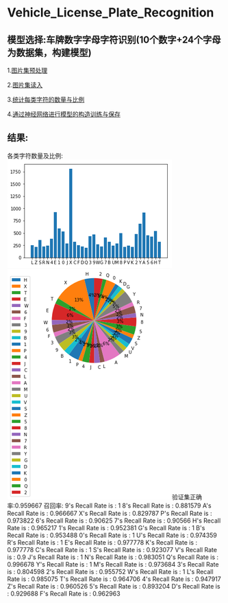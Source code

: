 # Vehicle_License_Plate_Recognition

## 模型选择:车牌数字字母字符识别(10个数字+24个字母为数据集，构建模型)

1.[图片集预处理](https://github.com/m-L-0/17b-LiuYang-2015/blob/master/Vehicle_License_Plate_Recognition/ImageResize.ipynb)

2.[图片集读入](https://github.com/m-L-0/17b-LiuYang-2015/blob/master/Vehicle_License_Plate_Recognition/ImagetoTFRecord.ipynb)

3.[统计每类字符的数量与比例](https://github.com/m-L-0/17b-LiuYang-2015/blob/master/Vehicle_License_Plate_Recognition/Visualization.ipynb)

4.[通过神经网络进行模型的构造训练与保存](https://github.com/m-L-0/17b-LiuYang-2015/blob/master/Vehicle_License_Plate_Recognition/plate_cnn.ipynb)

## 结果:

各类字符数量及比例:
![img_0](https://github.com/m-L-0/17b-LiuYang-2015/blob/master/Vehicle_License_Plate_Recognition/show_image/index0.png)
![img_1](https://github.com/m-L-0/17b-LiuYang-2015/blob/master/Vehicle_License_Plate_Recognition/show_image/index.png)
验证集正确率:0.959667
召回率:
9's Recall Rate is  : 1
8's Recall Rate is  : 0.881579
A's Recall Rate is  : 0.966667
X's Recall Rate is  : 0.829787
P's Recall Rate is  : 0.973822
6's Recall Rate is  : 0.90625
7's Recall Rate is  : 0.90566
H's Recall Rate is  : 0.965217
1's Recall Rate is  : 0.952381
G's Recall Rate is  : 1
B's Recall Rate is  : 0.953488
0's Recall Rate is  : 1
U's Recall Rate is  : 0.974359
R's Recall Rate is  : 1
E's Recall Rate is  : 0.977778
K's Recall Rate is  : 0.977778
C's Recall Rate is  : 1
S's Recall Rate is  : 0.923077
V's Recall Rate is  : 0.9
J's Recall Rate is  : 1
N's Recall Rate is  : 0.983051
Q's Recall Rate is  : 0.996678
Y's Recall Rate is  : 1
M's Recall Rate is  : 0.973684
3's Recall Rate is  : 0.804598
2's Recall Rate is  : 0.955752
W's Recall Rate is  : 1
L's Recall Rate is  : 0.985075
T's Recall Rate is  : 0.964706
4's Recall Rate is  : 0.947917
Z's Recall Rate is  : 0.960526
5's Recall Rate is  : 0.893204
D's Recall Rate is  : 0.929688
F's Recall Rate is  : 0.962963
